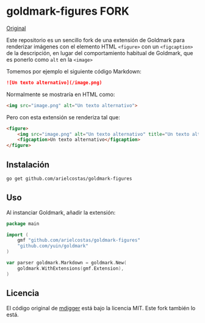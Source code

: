 # goldmark-figures FORK

[Original](https://github.com/mdigger/goldmark-figures)

Este repositorio es un sencillo fork de una extensión de Goldmark para renderizar
imágenes con el elemento HTML `<figure>` con un `<figcaption>` de la descripción,
en lugar del comportamiento habitual de Goldmark, que es ponerlo como `alt` en la
`<image>`

Tomemos por ejemplo el siguiente código Markdown:

```markdown
![Un texto alternativo](/image.png)
```

Normalmente se mostraría en HTML como:

```html
<img src="image.png" alt="Un texto alternativo">
```

Pero con esta extensión se renderiza tal que:

```html
<figure>
	<img src="image.png" alt="Un texto alternativo" title="Un texto alternativo">
	<figcaption>Un texto alternativo</figcaption>
</figure>
```

## Instalación

```bash
go get github.com/arielcostas/goldmark-figures
```

## Uso

Al instanciar Goldmark, añadir la extensión:

```go
package main

import (
	gmf "github.com/arielcostas/goldmark-figures"
	"github.com/yuin/goldmark"
)

var parser goldmark.Markdown = goldmark.New(
	goldmark.WithExtensions(gmf.Extension),
)
```

## Licencia

El código original de [mdigger](https://github.com/mdigger/goldmark-figures) está
bajo la licencia MIT. Este fork también lo está.